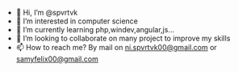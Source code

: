 - 👋 Hi, I’m @spvrtvk
- 👀 I’m interested in computer science
- 🌱 I’m currently learning php,windev,angular,js...
- 💞️ I’m looking to collaborate on many project to improve my skills
- 📫 How to reach me? By mail on ni.spvrtvk00@gmail.com or samyfelix00@gmail.com

<!---
spvrtvk/spvrtvk is a ✨ special ✨ repository because its `README.md` (this file) appears on your GitHub profile.
You can click the Preview link to take a look at your changes.
--->
